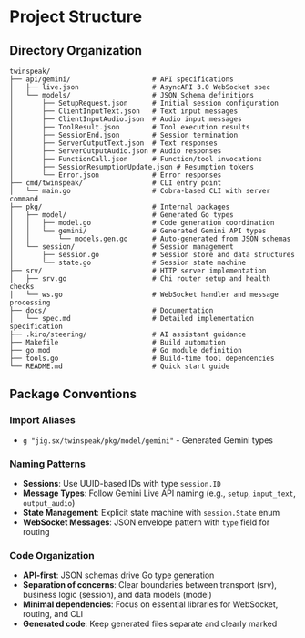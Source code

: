 # Project Structure

## Directory Organization

```
twinspeak/
├── api/gemini/                    # API specifications
│   ├── live.json                  # AsyncAPI 3.0 WebSocket spec
│   └── models/                    # JSON Schema definitions
│       ├── SetupRequest.json      # Initial session configuration
│       ├── ClientInputText.json   # Text input messages
│       ├── ClientInputAudio.json  # Audio input messages
│       ├── ToolResult.json        # Tool execution results
│       ├── SessionEnd.json        # Session termination
│       ├── ServerOutputText.json  # Text responses
│       ├── ServerOutputAudio.json # Audio responses
│       ├── FunctionCall.json      # Function/tool invocations
│       ├── SessionResumptionUpdate.json # Resumption tokens
│       └── Error.json             # Error responses
├── cmd/twinspeak/                 # CLI entry point
│   └── main.go                    # Cobra-based CLI with server command
├── pkg/                           # Internal packages
│   ├── model/                     # Generated Go types
│   │   ├── model.go               # Code generation coordination
│   │   └── gemini/                # Generated Gemini API types
│   │       └── models.gen.go      # Auto-generated from JSON schemas
│   └── session/                   # Session management
│       ├── session.go             # Session store and data structures
│       └── state.go               # Session state machine
├── srv/                           # HTTP server implementation
│   ├── srv.go                     # Chi router setup and health checks
│   └── ws.go                      # WebSocket handler and message processing
├── docs/                          # Documentation
│   └── spec.md                    # Detailed implementation specification
├── .kiro/steering/                # AI assistant guidance
├── Makefile                       # Build automation
├── go.mod                         # Go module definition
├── tools.go                       # Build-time tool dependencies
└── README.md                      # Quick start guide
```

## Package Conventions

### Import Aliases
- `g "jig.sx/twinspeak/pkg/model/gemini"` - Generated Gemini types

### Naming Patterns
- **Sessions**: Use UUID-based IDs with type `session.ID`
- **Message Types**: Follow Gemini Live API naming (e.g., `setup`, `input_text`, `output_audio`)
- **State Management**: Explicit state machine with `session.State` enum
- **WebSocket Messages**: JSON envelope pattern with `type` field for routing

### Code Organization
- **API-first**: JSON schemas drive Go type generation
- **Separation of concerns**: Clear boundaries between transport (srv), business logic (session), and data models (model)
- **Minimal dependencies**: Focus on essential libraries for WebSocket, routing, and CLI
- **Generated code**: Keep generated files separate and clearly marked